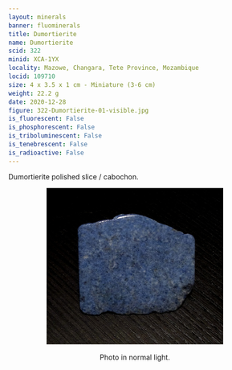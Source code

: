 ```yaml
---
layout: minerals
banner: fluominerals
title: Dumortierite
name: Dumortierite
scid: 322
minid: XCA-1YX
locality: Mazowe, Changara, Tete Province, Mozambique
locid: 109710
size: 4 x 3.5 x 1 cm - Miniature (3-6 cm)
weight: 22.2 g
date: 2020-12-28
figure: 322-Dumortierite-01-visible.jpg
is_fluorescent: False
is_phosphorescent: False
is_triboluminescent: False
is_tenebrescent: False
is_radioactive: False
---
```

Dumortierite polished slice / cabochon.

<figure style='text-align:center;margin:0 auto;width:100%'><img width='70%' src='/img/minerals/322-Dumortierite-01-visible.jpg'><figcaption style='padding:1em 0 2em'>Photo in normal light.</figcaption></figure>
